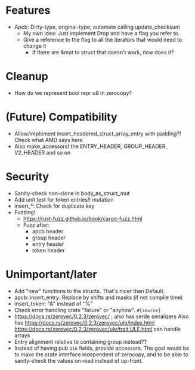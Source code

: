 # Features

* Apcb: Dirty-type, original-type; automate calling update_checksum
  * My own idea: Just implement Drop and have a flag you refer to.
  * Give a reference to the flag to all the iterators that would need to change it
    * If there are &mut to struct that doesn't work, now does it?

# Cleanup

* How do we represent bool repr u8 in zerocopy?

# (Future) Compatibility

* Allow/implement insert_headered_struct_array_entry with padding?!  Check what AMD says here
* Also make_accessors! the ENTRY_HEADER, GROUP_HEADER, V2_HEADER and so on

# Security

* Sanity-check non-clone in body_as_struct_mut
* Add unit test for token entries!!  mutation
* insert_*: Check for duplicate key
* Fuzzing!
  * https://rust-fuzz.github.io/book/cargo-fuzz.html
  * Fuzz after:
    * apcb header
    * group header
    * entry header
    * token header

# Unimportant/later

* Add "new" functions to the structs.  That's nicer than Default.
* apcb::insert_entry: Replace by shifts and masks (if not compile time)
* insert_token: "&" instead of "%"
* Check error handling crate "failure" or "anyhow". `#[source]`
* https://docs.rs/zerovec/0.2.3/zerovec/ ; also has serde serializers
  Also has https://docs.rs/zerovec/0.2.3/zerovec/ule/index.html
  https://docs.rs/zerovec/0.2.3/zerovec/ule/trait.ULE.html can handle arrays
* Entry alignment relative to containing group instead??
* Instead of having pub `U16` fields, provide accessors.  The goal would be to make the crate interface independent of zerocopy, and to be able to sanity-check the values on read instead of up-front.
